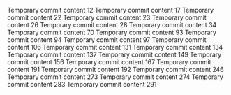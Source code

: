 Temporary commit content 12
Temporary commit content 17
Temporary commit content 22
Temporary commit content 23
Temporary commit content 26
Temporary commit content 28
Temporary commit content 34
Temporary commit content 70
Temporary commit content 93
Temporary commit content 94
Temporary commit content 97
Temporary commit content 106
Temporary commit content 131
Temporary commit content 134
Temporary commit content 137
Temporary commit content 149
Temporary commit content 156
Temporary commit content 167
Temporary commit content 191
Temporary commit content 192
Temporary commit content 246
Temporary commit content 273
Temporary commit content 274
Temporary commit content 283
Temporary commit content 291
